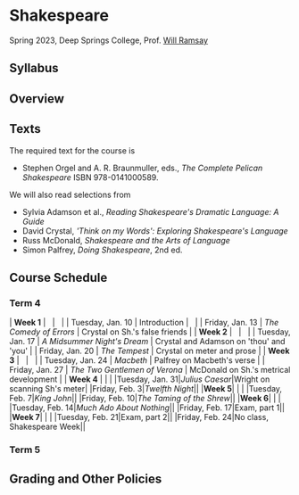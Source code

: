 # Shakespeare

Spring 2023, Deep Springs College, Prof. [Will Ramsay](https://willramsay.github.io)

## Syllabus

## Overview

## Texts

The required text for the course is
* Stephen Orgel and A. R. Braunmuller, eds., *The Complete Pelican Shakespeare* ISBN 978-0141000589.

We will also read selections from
* Sylvia Adamson et al., *Reading Shakespeare's Dramatic Language: A Guide*
* David Crystal, *'Think on my Words': Exploring Shakespeare's Language*
* Russ McDonald, *Shakespeare and the Arts of Language* 
* Simon Palfrey, *Doing Shakespeare*, 2nd ed.

## Course Schedule

### Term 4

| **Week 1** | &nbsp; | &nbsp; |
| Tuesday, Jan. 10 | Introduction | &nbsp; |
| Friday, Jan. 13 | *The Comedy of Errors* | Crystal on Sh.'s false friends |
| **Week 2** | &nbsp; | &nbsp; |
| Tuesday, Jan. 17 | *A Midsummer Night's Dream* | Crystal and Adamson on 'thou' and 'you' |
| Friday, Jan. 20 | *The Tempest* | Crystal on meter and prose |
| **Week 3** | &nbsp; | &nbsp; |
| Tuesday, Jan. 24 | *Macbeth* | Palfrey on Macbeth's verse |
| Friday, Jan. 27 | *The Two Gentlemen of Verona* | McDonald on Sh.'s metrical development |
| **Week 4** |&nbsp;|&nbsp;|
|Tuesday, Jan. 31|*Julius Caesar*|Wright on scanning Sh's meter|
|Friday, Feb. 3|*Twelfth Night*||
|**Week 5**|&nbsp;|&nbsp;|
|Tuesday, Feb. 7|*King John*||
|Friday, Feb. 10|*The Taming of the Shrew*||
|**Week 6**|&nbsp;|&nbsp;|
|Tuesday, Feb. 14|*Much Ado About Nothing*||
|Friday, Feb. 17|Exam, part 1||
|**Week 7**|&nbsp;|&nbsp;|
|Tuesday, Feb. 21|Exam, part 2||
|Friday, Feb. 24|No class, Shakespeare Week||

### Term 5

## Grading and Other Policies

